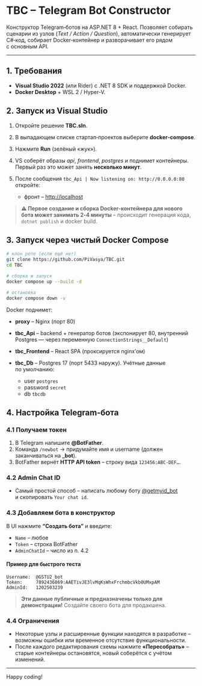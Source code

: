 # **TBC – Telegram Bot Constructor**

Конструктор Telegram‑ботов на ASP.NET 8 + React. Позволяет собирать сценарии из узлов (*Text / Action / Question*), автоматически генерирует C#‑код, собирает Docker‑контейнер и разворачивает его рядом с основным API.

---

## 1. Требования

* **Visual Studio 2022** (или Rider) с .NET 8 SDK и поддержкой Docker.
* **Docker Desktop** + WSL 2 / Hyper‑V.

## 2. Запуск из Visual Studio

1. Откройте решение **TBC.sln**.
2. В выпадающем списке стартап‑проектов выберите **docker‑compose**.
3. Нажмите **Run** (зелёный «жук»).
4. VS соберёт образы *api*, *frontend*, *postgres* и поднимет контейнеры. Первый раз это может занять **несколько минут**.
5. После сообщения `tbc_Api | Now listening on: http://0.0.0.0:80` откройте:

   * фронт – [http://localhost](http://localhost)

> **⚠️ Первое создание и сборка Docker‑контейнера для нового бота может занимать 2‑4 минуты** – происходит генерация кода, `dotnet publish` и docker build.

## 3. Запуск через чистый Docker Compose

```bash
# клон репо (если ещё нет)
git clone https://github.com/PiVasya/TBC.git
cd TBC

# сборка и запуск
docker compose up --build -d

# остановка
docker compose down -v
```

Docker поднимет:

* **proxy** – Nginx (порт 80)
* **tbc_Api** – backend + генератор ботов (экспонирует 80, внутренний Postgres — через переменную `ConnectionStrings__Default`)
* **tbc_Frontend** – React SPA (проксируется nginx’ом)
* **tbc_Db** – Postgres 17 (порт 5433 наружу).
  Учётные данные по умолчанию:

  * user `postgres`
  * password `secret`
  * db `tbcdb`

## 4. Настройка Telegram‑бота

### 4.1 Получаем токен

1. В Telegram напишите **@BotFather**.
2. Команда `/newbot` → придумайте имя и username (должен заканчиваться на **_bot**).
3. BotFather вернёт **HTTP API token** – строку вида `123456:ABC‑DEF…`.

### 4.2 Admin Chat ID

* Самый простой способ – написать любому боту [@getmyid_bot](https://t.me/getmyid_bot) и скопировать `Your chat id`.

### 4.3 Добавляем бота в конструктор

В UI нажмите **“Создать бота”** и введите:

* `Name` – любое
* `Token` – строка BotFather
* `AdminChatId` – число из п. 4.2

#### Пример для быстрого теста

```
Username:  @GSTU2_bot
Token:     7892436869:AAETivJE3lvMqKsWhxFrchmbcVkb0UMxpAM
AdminId:   1202503239
```

> **Эти данные публичные и предназначены только для демонстрации!** Создайте своего бота для продакшена.

### 4.4 Ограничения

* Некоторые узлы и расширенные функции находятся в разработке – возможны ошибки или временное отсутствие функциональности.
* После каждого редактирования схемы нажмите **«Пересобрать»** – старые контейнеры остановятся, новый соберётся с учётом изменений.

---

Happy coding!
